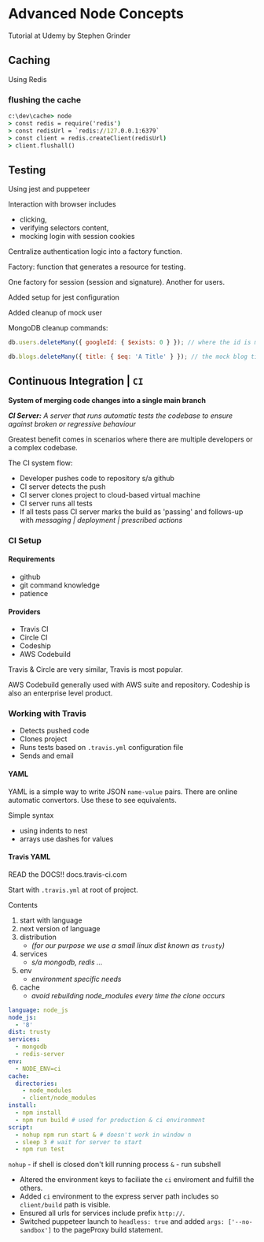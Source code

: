 # Advanced Node Concepts

Tutorial at Udemy by Stephen Grinder

## Caching

Using Redis

### flushing the cache

```cmd
c:\dev\cache> node
> const redis = require('redis')
> const redisUrl = `redis://127.0.0.1:6379`
> const client = redis.createClient(redisUrl)
> client.flushall()

```

## Testing

Using jest and puppeteer

Interaction with browser includes

- clicking,
- verifying selectors content,
- mocking login with session cookies

Centralize authentication logic into a factory function.

Factory: function that generates a resource for testing.

One factory for session (session and signature). Another for users.

Added setup for jest configuration

Added cleanup of mock user

MongoDB cleanup commands:

```js
db.users.deleteMany({ googleId: { $exists: 0 } }); // where the id is mocked

db.blogs.deleteMany({ title: { $eq: 'A Title' } }); // the mock blog title field
```

## Continuous Integration | `CI`

**System of merging code changes into a single main branch**

_**CI Server:** A server that runs automatic tests the codebase to ensure against broken or regressive behaviour_

Greatest benefit comes in scenarios where there are multiple developers or a complex codebase.

The CI system flow:

- Developer pushes code to repository s/a github
- CI server detects the push
- CI server clones project to cloud-based virtual machine
- CI server runs all tests
- If all tests pass CI server marks the build as 'passing' and follows-up with _messaging | deployment | prescribed actions_

### CI Setup

#### Requirements

- github
- git command knowledge
- patience

#### Providers

- Travis CI
- Circle CI
- Codeship
- AWS Codebuild

Travis & Circle are very similar, Travis is most popular.

AWS Codebuild generally used with AWS suite and repository. Codeship is also an enterprise level product.

### Working with Travis

- Detects pushed code
- Clones project
- Runs tests based on `.travis.yml` configuration file
- Sends and email

#### YAML

YAML is a simple way to write JSON `name-value` pairs. There are online automatic convertors. Use these to see equivalents.

Simple syntax

- using indents to nest
- arrays use dashes for values

#### Travis YAML

READ the DOCS!! docs.travis-ci.com

Start with `.travis.yml` at root of project.

Contents

1. start with language
2. next version of language
3. distribution
   - _(for our purpose we use a small linux dist known as `trusty`)_
4. services
   - _s/a mongodb, redis ..._
5. env
   - _environment specific needs_
6. cache
   - _avoid rebuilding node_modules every time the clone occurs_

```yml
language: node_js
node_js:
  - '8'
dist: trusty
services:
  - mongodb
  - redis-server
env:
  - NODE_ENV=ci
cache:
  directories:
    - node_modules
    - client/node_modules
install:
  - npm install
  - npm run build # used for production & ci environment
script:
  - nohup npm run start & # doesn't work in window n
  - sleep 3 # wait for server to start
  - npm run test
```

`nohup` - if shell is closed don't kill running process
`&` - run subshell

- Altered the environment keys to faciliate the `ci` enviroment and fulfill the others.
- Added `ci` environment to the express server path includes so `client/build` path is visible.
- Ensured all urls for services include prefix `http://`.
- Switched puppeteer launch to `headless: true` and added `args: ['--no-sandbox']` to the pageProxy build statement.
